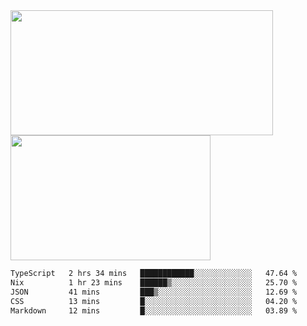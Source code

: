 <a href="https://github.com/anuraghazra/github-readme-stats">
  <img height=200 width=420 align="center" src="https://github-readme-stats.vercel.app/api?username=airRnot1106&hide_title=true&show_icons=true&rank_icon=github" />
</a>
<a href="https://github.com/anuraghazra/convoychat">
  <img height=200 width=320 align="center" src="https://github-readme-stats.vercel.app/api/top-langs/?username=airRnot1106&hide_title=true&layout=compact&hide=html,css" />
</a>

<!--START_SECTION:waka-->

```txt
TypeScript   2 hrs 34 mins   ████████████░░░░░░░░░░░░░   47.64 %
Nix          1 hr 23 mins    ██████▒░░░░░░░░░░░░░░░░░░   25.70 %
JSON         41 mins         ███▒░░░░░░░░░░░░░░░░░░░░░   12.69 %
CSS          13 mins         █░░░░░░░░░░░░░░░░░░░░░░░░   04.20 %
Markdown     12 mins         █░░░░░░░░░░░░░░░░░░░░░░░░   03.89 %
```

<!--END_SECTION:waka-->
